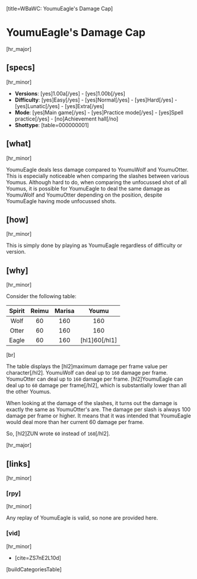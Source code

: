 [title=WBaWC: YoumuEagle's Damage Cap]
# YoumuEagle's Damage Cap
[hr_major]

## [specs]
[hr_minor]

* **Versions**: [yes]1.00a[/yes] - [yes]1.00b[/yes]
* **Difficulty**: [yes]Easy[/yes] - [yes]Normal[/yes] - [yes]Hard[/yes] - [yes]Lunatic[/yes] - [yes]Extra[/yes]
* **Mode**: [yes]Main game[/yes] -  [yes]Practice mode[/yes] - [yes]Spell practice[/yes] - [no]Achievement hall[/no]
* **Shottype**: [table=000000001]


## [what] 
[hr_minor]

YoumuEagle deals less damage compared to YoumuWolf and YoumuOtter. This is especially noticeable when comparing the slashes between various Youmus. Although hard to do, when comparing the unfocussed shot of all Youmus, it is possible for YoumuEagle to deal the same damage as YoumuWolf and YoumuOtter depending on the position, despite YoumuEagle having mode unfocussed shots.

## [how]
[hr_minor]

This is simply done by playing as YoumuEagle regardless of difficulty or version.

## [why]
[hr_minor]

Consider the following table:

| Spirit | Reimu | Marisa | Youmu |
|:---:|:---:|:---:|:---:|
| Wolf | 60 | 160 | 160 |
| Otter | 60 | 160 | 160 |
| Eagle | 60 | 160 | [hl1]60[/hl1] |
[br]

The table displays the [hl2]maximum damage per frame value per character[/hl2]. YoumuWolf can deal up to ``160`` damage per frame. YoumuOtter can deal up to ``160`` damage per frame. [hl2]YoumuEagle can deal up to ``60`` damage per frame[/hl2], which is substantially lower than all the other Youmus.

When looking at the damage of the slashes, it turns out the damage is exactly the same as YoumuOtter's are. The damage per slash is always 100 damage per frame or higher. It means that it was intended that YoumuEagle would deal more than her current 60 damage per frame.

So, [hl2]ZUN wrote `60` instead of `160`[/hl2].

[hr_major]
## [links]
[hr_minor]
### [rpy]
[hr_minor]

Any replay of YoumuEagle is valid, so none are provided here.

### [vid]
[hr_minor]

+ [cite=ZS7nE2L10d]

[buildCategoriesTable]